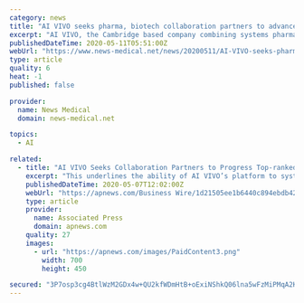 ```yaml
---
category: news
title: "AI VIVO seeks pharma, biotech collaboration partners to advance drug candidates for COVID-19"
excerpt: "AI VIVO, the Cambridge based company combining systems pharmacology and artificial intelligence (AI) to accelerate drug discovery, has announced that it is seeking pharma and biotech collaboration partners to progress therapeutic candidates that have been identified by the Company as “top-ranked” for COVID-19."
publishedDateTime: 2020-05-11T05:51:00Z
webUrl: "https://www.news-medical.net/news/20200511/AI-VIVO-seeks-pharma-biotech-collaboration-partners-to-advance-drug-candidates-for-COVID-19.aspx"
type: article
quality: 6
heat: -1
published: false

provider:
  name: News Medical
  domain: news-medical.net

topics:
  - AI

related:
  - title: "AI VIVO Seeks Collaboration Partners to Progress Top-ranked COVID-19 Therapeutic Candidates"
    excerpt: "This underlines the ability of AI VIVO’s platform to systematically and correctly identify candidates with the highest chance of therapeutic success. AI VIVO is now seeking partners to test other candidates identified by the platform as top-ranked,"
    publishedDateTime: 2020-05-07T12:02:00Z
    webUrl: "https://apnews.com/Business Wire/1d21505ee1b6440c894ebdb420f96d8c"
    type: article
    provider:
      name: Associated Press
      domain: apnews.com
    quality: 27
    images:
      - url: "https://apnews.com/images/PaidContent3.png"
        width: 700
        height: 450

secured: "3P7osp3cg4BtlWzM2GDx4w+QU2kfWDmHtB+oExiNShkQ06lna5wFzMiPMqA2KNUJPiztXgrq4uwGMrquGnY2mbvduNi1RBH88E4C+GF6roY8BnEzE87935hpqwm963ziaCZe+M2CgRBMKoZ/1E7lpDFH4U9cggOf8RN2PLk31uymcmrQw1B+ang8mKuxpplw7Bs2YjSEVSYa8kRHqWZ1z0Z8fThzwej2gsK5qIfdLlx7iJnViE9fpLWa32X8/VOWrfxQIkx8zXOBgH6PJK84KITbI8riIh94JQLmZ9OTe7BNzISlWWD8tf8I9J36eNKz5utpiMlvQYAepa6Fdt5J9aA+YBLjn1umIGF8U+5zmDZeE0EhF5RoR1ulgpHbUxtap3LUwJL/xmDh5LKu5ub6AyPXLzp54Vbe+MD4CGBAZ03mbHhAOF+40C8BoIotKdDnnPzhlNFLHZfyg+zPyTA6VZPzgdAe7HKI6KWtzb5FDlw=;4x5wr/TfN8YGJ/pCpXx6tg=="
---
```


